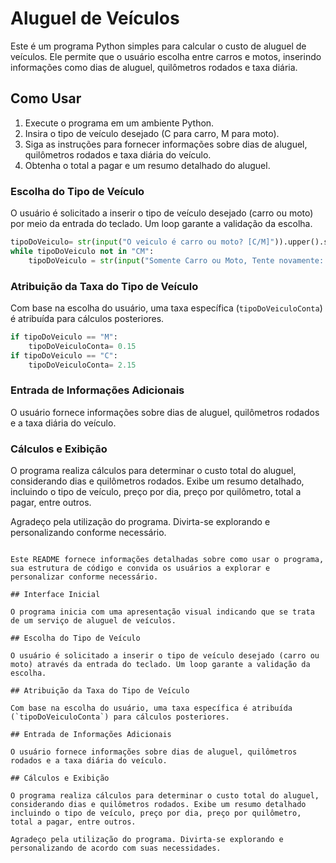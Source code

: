 # Aluguel de Veículos

Este é um programa Python simples para calcular o custo de aluguel de veículos. Ele permite que o usuário escolha entre carros e motos, inserindo informações como dias de aluguel, quilômetros rodados e taxa diária.

## Como Usar

1. Execute o programa em um ambiente Python.
2. Insira o tipo de veículo desejado (C para carro, M para moto).
3. Siga as instruções para fornecer informações sobre dias de aluguel, quilômetros rodados e taxa diária do veículo.
4. Obtenha o total a pagar e um resumo detalhado do aluguel.

### Escolha do Tipo de Veículo

O usuário é solicitado a inserir o tipo de veículo desejado (carro ou moto) por meio da entrada do teclado. Um loop garante a validação da escolha.

```python
tipoDoVeiculo= str(input("O veiculo é carro ou moto? [C/M]")).upper().strip()
while tipoDoVeiculo not in "CM":
    tipoDoVeiculo = str(input("Somente Carro ou Moto, Tente novamente: [C/M] ")).upper().strip()
```

### Atribuição da Taxa do Tipo de Veículo

Com base na escolha do usuário, uma taxa específica (`tipoDoVeiculoConta`) é atribuída para cálculos posteriores.

```python
if tipoDoVeiculo == "M":
    tipoDoVeiculoConta= 0.15
if tipoDoVeiculo == "C":
    tipoDoVeiculoConta= 2.15
```

### Entrada de Informações Adicionais

O usuário fornece informações sobre dias de aluguel, quilômetros rodados e a taxa diária do veículo.

### Cálculos e Exibição

O programa realiza cálculos para determinar o custo total do aluguel, considerando dias e quilômetros rodados. Exibe um resumo detalhado, incluindo o tipo de veículo, preço por dia, preço por quilômetro, total a pagar, entre outros.

Agradeço pela utilização do programa. Divirta-se explorando e personalizando conforme necessário.
```

Este README fornece informações detalhadas sobre como usar o programa, sua estrutura de código e convida os usuários a explorar e personalizar conforme necessário.

## Interface Inicial

O programa inicia com uma apresentação visual indicando que se trata de um serviço de aluguel de veículos.

## Escolha do Tipo de Veículo

O usuário é solicitado a inserir o tipo de veículo desejado (carro ou moto) através da entrada do teclado. Um loop garante a validação da escolha.

## Atribuição da Taxa do Tipo de Veículo

Com base na escolha do usuário, uma taxa específica é atribuída (`tipoDoVeiculoConta`) para cálculos posteriores.

## Entrada de Informações Adicionais

O usuário fornece informações sobre dias de aluguel, quilômetros rodados e a taxa diária do veículo.

## Cálculos e Exibição

O programa realiza cálculos para determinar o custo total do aluguel, considerando dias e quilômetros rodados. Exibe um resumo detalhado incluindo o tipo de veículo, preço por dia, preço por quilômetro, total a pagar, entre outros.

Agradeço pela utilização do programa. Divirta-se explorando e personalizando de acordo com suas necessidades.
